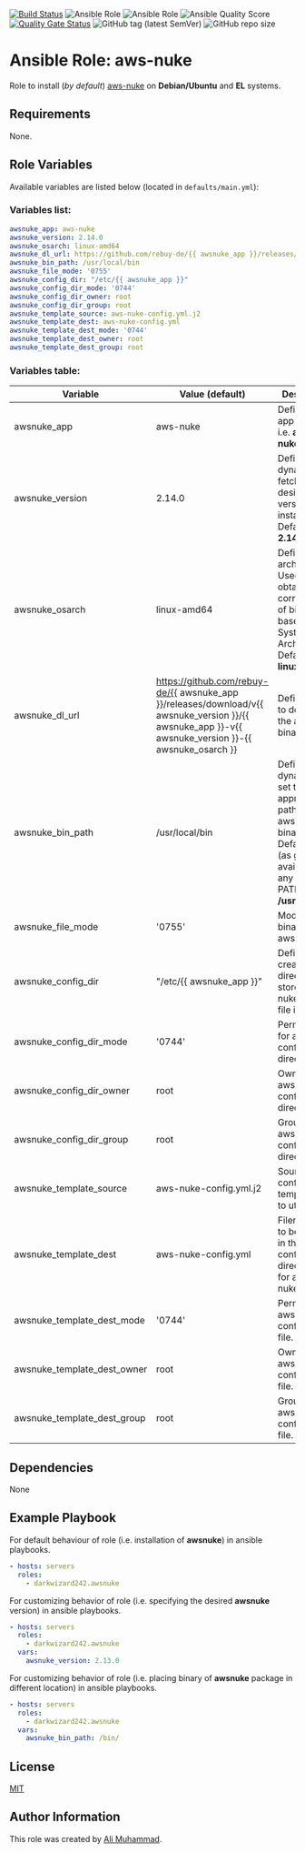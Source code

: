 [![Build Status](https://travis-ci.com/darkwizard242/ansible-role-awsnuke.svg?branch=master)](https://travis-ci.com/darkwizard242/ansible-role-awsnuke) ![Ansible Role](https://img.shields.io/ansible/role/47488?color=dark%20green%20) ![Ansible Role](https://img.shields.io/ansible/role/d/47488?label=role%20downloads) ![Ansible Quality Score](https://img.shields.io/ansible/quality/47488?label=ansible%20quality%20score) [![Quality Gate Status](https://sonarcloud.io/api/project_badges/measure?project=ansible-role-awsnuke&metric=alert_status)](https://sonarcloud.io/dashboard?id=ansible-role-awsnuke) ![GitHub tag (latest SemVer)](https://img.shields.io/github/tag/darkwizard242/ansible-role-awsnuke?label=release) ![GitHub repo size](https://img.shields.io/github/repo-size/darkwizard242/ansible-role-awsnuke?color=orange&style=flat-square)

# Ansible Role: aws-nuke

Role to install (_by default_) [aws-nuke](https://github.com/rebuy-de/aws-nuke) on **Debian/Ubuntu** and **EL** systems.

## Requirements

None.

## Role Variables

Available variables are listed below (located in `defaults/main.yml`):

### Variables list:

```yaml
awsnuke_app: aws-nuke
awsnuke_version: 2.14.0
awsnuke_osarch: linux-amd64
awsnuke_dl_url: https://github.com/rebuy-de/{{ awsnuke_app }}/releases/download/v{{ awsnuke_version }}/{{ awsnuke_app }}-v{{ awsnuke_version }}-{{ awsnuke_osarch }}
awsnuke_bin_path: /usr/local/bin
awsnuke_file_mode: '0755'
awsnuke_config_dir: "/etc/{{ awsnuke_app }}"
awsnuke_config_dir_mode: '0744'
awsnuke_config_dir_owner: root
awsnuke_config_dir_group: root
awsnuke_template_source: aws-nuke-config.yml.j2
awsnuke_template_dest: aws-nuke-config.yml
awsnuke_template_dest_mode: '0744'
awsnuke_template_dest_owner: root
awsnuke_template_dest_group: root
```

### Variables table:

Variable                    | Value (default)                                                                                                                                        | Description
--------------------------- | ------------------------------------------------------------------------------------------------------------------------------------------------------ | ---------------------------------------------------------------------------------------------------------------------------------------------------------
awsnuke_app                 | aws-nuke                                                                                                                                               | Defines the app to install i.e. **aws-nuke**
awsnuke_version             | 2.14.0                                                                                                                                                 | Defined to dynamically fetch the desired version to install. Defaults to: **2.14.0**
awsnuke_osarch              | linux-amd64                                                                                                                                            | Defines os architecture. Used for obtaining the correct type of binaries based on OS System Architecture. Defaults to: **linux-amd64**
awsnuke_dl_url              | <https://github.com/rebuy-de/{{> awsnuke_app }}/releases/download/v{{ awsnuke_version }}/{{ awsnuke_app }}-v{{ awsnuke_version }}-{{ awsnuke_osarch }} | Defines URL to download the awsnuke binary from.
awsnuke_bin_path            | /usr/local/bin                                                                                                                                         | Defined to dynamically set the appropriate path to store awsnuke binary into. Defaults to (as generally available on any user's PATH): **/usr/local/bin**
awsnuke_file_mode           | '0755'                                                                                                                                                 | Mode for the binary file of aws-nuke.
awsnuke_config_dir          | "/etc/{{ awsnuke_app }}"                                                                                                                               | Defined to create directory to store aws-nuke config file in.
awsnuke_config_dir_mode     | '0744'                                                                                                                                                 | Permissions for aws-nuke config directory.
awsnuke_config_dir_owner    | root                                                                                                                                                   | Owner of aws-nuke config directory.
awsnuke_config_dir_group    | root                                                                                                                                                   | Group of aws-nuke config directory.
awsnuke_template_source     | aws-nuke-config.yml.j2                                                                                                                                 | Source config template file to utilize.
awsnuke_template_dest       | aws-nuke-config.yml                                                                                                                                    | Filename as to be placed in the configuration directory as for aws-nuke.
awsnuke_template_dest_mode  | '0744'                                                                                                                                                 | Permission of aws-nuke configuration file.
awsnuke_template_dest_owner | root                                                                                                                                                   | Owner of aws-nuke configuration file.
awsnuke_template_dest_group | root                                                                                                                                                   | Group of aws-nuke configuration file.

## Dependencies

None

## Example Playbook

For default behaviour of role (i.e. installation of **awsnuke**) in ansible playbooks.

```yaml
- hosts: servers
  roles:
    - darkwizard242.awsnuke
```

For customizing behavior of role (i.e. specifying the desired **awsnuke** version) in ansible playbooks.

```yaml
- hosts: servers
  roles:
    - darkwizard242.awsnuke
  vars:
    awsnuke_version: 2.13.0
```

For customizing behavior of role (i.e. placing binary of **awsnuke** package in different location) in ansible playbooks.

```yaml
- hosts: servers
  roles:
    - darkwizard242.awsnuke
  vars:
    awsnuke_bin_path: /bin/
```

## License

[MIT](https://github.com/darkwizard242/ansible-role-awsnuke/blob/master/LICENSE)

## Author Information

This role was created by [Ali Muhammad](https://www.linkedin.com/in/ali-muhammad-759791130/).
